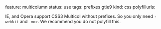 feature: multicolumn
status: use
tags: prefixes gtie9
kind: css
polyfillurls:

IE, and Opera support CSS3 Multicol without prefixes. So you only need `-webkit` and `-moz`. We recommend you do not polyfill this. 
